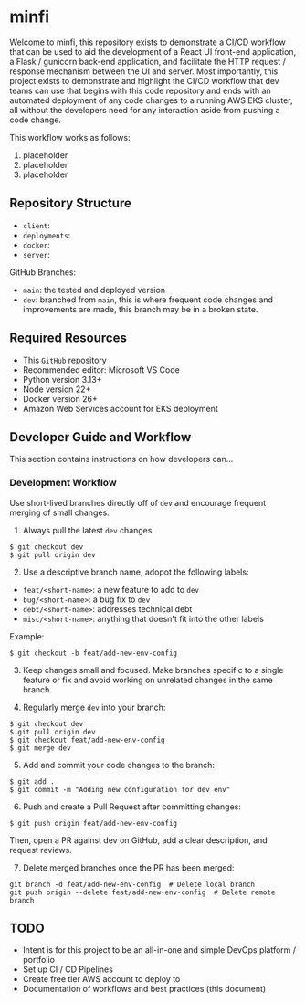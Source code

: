 # minfi
Welcome to minfi, this repository exists to demonstrate a CI/CD workflow that
can be used to aid the development of a React UI front-end application, a Flask
/ gunicorn back-end application, and facilitate the HTTP request / response
mechanism between the UI and server. Most importantly, this project exists
to demonstrate and highlight the CI/CD workflow that dev teams can use that
begins with this code repository and ends with an automated deployment of any
code changes to a running AWS EKS cluster, all without the developers need for
any interaction aside from pushing a code change.

This workflow works as follows:
1. placeholder
2. placeholder
3. placeholder

## Repository Structure
- `client`: 
- `deployments`:
- `docker`:
- `server`:

GitHub Branches:
- `main`: the tested and deployed version
- `dev`: branched from `main`, this is where frequent code changes and
improvements are made, this branch may be in a broken state.

## Required Resources
- This `GitHub` repository
- Recommended editor: Microsoft VS Code
- Python version 3.13+
- Node version 22+
- Docker version 26+
- Amazon Web Services account for EKS deployment

## Developer Guide and Workflow
This section contains instructions on how developers can...

### Development Workflow
Use short-lived branches directly off of `dev` and encourage frequent merging
of small changes.

1. Always pull the latest `dev` changes.
```
$ git checkout dev
$ git pull origin dev
```
2. Use a descriptive branch name, adopot the following labels:
  - `feat/<short-name>`: a new feature to add to `dev`
  - `bug/<short-name>`: a bug fix to `dev`
  - `debt/<short-name>`: addresses technical debt
  - `misc/<short-name>`: anything that doesn't fit into the other labels

Example:
```
$ git checkout -b feat/add-new-env-config
```
3. Keep changes small and focused. Make branches specific to a single feature or
fix and avoid working on unrelated changes in the same branch.

4. Regularly merge `dev` into your branch:
```
$ git checkout dev
$ git pull origin dev
$ git checkout feat/add-new-env-config
$ git merge dev
```

5. Add and commit your code changes to the branch:
```
$ git add .
$ git commit -m "Adding new configuration for dev env"
```

6. Push and create a Pull Request after committing changes:
```
$ git push origin feat/add-new-env-config
```
Then, open a PR against dev on GitHub, add a clear description, and request
reviews.

7. Delete merged branches once the PR has been merged:
```
git branch -d feat/add-new-env-config  # Delete local branch
git push origin --delete feat/add-new-env-config  # Delete remote branch
```

## TODO 
- Intent is for this project to be an all-in-one and simple DevOps platform / portfolio
- Set up CI / CD Pipelines
- Create free tier AWS account to deploy to
- Documentation of workflows and best practices (this document)